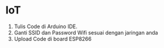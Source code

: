 # IoT
1. Tulis Code di Arduino IDE.
2. Ganti SSID dan Password Wifi sesuai dengan jaringan anda
3. Upload Code di board ESP8266
